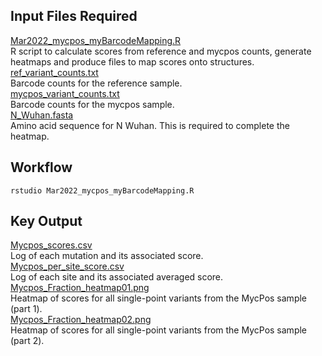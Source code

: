 ## Input Files Required

[Mar2022_mycpos_myBarcodeMapping.R](https://github.com/Ortlund-Laboratory/SARS-CoV-2-Structure/blob/main/Raw%20Deep%20Mutational%20Scanning%20(DMS)%20Data/Workflow/scores_and_visualization/mycpos/full_NP/Mar2022_mycpos_myBarcodeMapping.R)<br>
R script to calculate scores from reference and mycpos counts, generate heatmaps and produce files to map scores onto structures.<br>
[ref_variant_counts.txt](https://github.com/Ortlund-Laboratory/SARS-CoV-2-Structure/blob/main/Raw%20Deep%20Mutational%20Scanning%20(DMS)%20Data/Workflow/scores_and_visualization/mycpos/full_NP/ref_variant_counts.txt)<br>
Barcode counts for the reference sample.<br>
[mycpos_variant_counts.txt](https://github.com/Ortlund-Laboratory/SARS-CoV-2-Structure/blob/main/Raw%20Deep%20Mutational%20Scanning%20(DMS)%20Data/Workflow/scores_and_visualization/mycpos/full_NP/mycpos_variant_counts.txt)<br>
Barcode counts for the mycpos sample.<br>
[N_Wuhan.fasta](https://github.com/Ortlund-Laboratory/SARS-CoV-2-Structure/blob/main/Raw%20Deep%20Mutational%20Scanning%20(DMS)%20Data/Workflow/scores_and_visualization/mycpos/full_NP/N_Wuhan.fasta)<br>
Amino acid sequence for N Wuhan. This is required to complete the heatmap.

## Workflow

```
rstudio Mar2022_mycpos_myBarcodeMapping.R
```

## Key Output

[Mycpos_scores.csv](https://github.com/Ortlund-Laboratory/SARS-CoV-2-Structure/blob/main/Raw%20Deep%20Mutational%20Scanning%20(DMS)%20Data/Workflow/scores_and_visualization/mycpos/full_NP/output/Mycpos_scores.csv)<br>
Log of each mutation and its associated score.<br>
[Mycpos_per_site_score.csv](https://github.com/Ortlund-Laboratory/SARS-CoV-2-Structure/blob/main/Raw%20Deep%20Mutational%20Scanning%20(DMS)%20Data/Workflow/scores_and_visualization/mycpos/full_NP/output/Mycpos_per_site_score.csv)<br>
Log of each site and its associated averaged score.<br>
[Mycpos_Fraction_heatmap01.png](https://github.com/Ortlund-Laboratory/SARS-CoV-2-Structure/blob/main/Raw%20Deep%20Mutational%20Scanning%20(DMS)%20Data/Workflow/scores_and_visualization/mycpos/full_NP/output/Mycpos_Fraction_heatmap01.png)<br>
Heatmap of scores for all single-point variants from the MycPos sample (part 1).<br>
[Mycpos_Fraction_heatmap02.png](https://github.com/Ortlund-Laboratory/SARS-CoV-2-Structure/blob/main/Raw%20Deep%20Mutational%20Scanning%20(DMS)%20Data/Workflow/scores_and_visualization/mycpos/full_NP/output/Mycpos_Fraction_heatmap02.png)<br>
Heatmap of scores for all single-point variants from the MycPos sample (part 2).<br>
